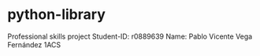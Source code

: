# python-library
Professional skills project
Student-ID: r0889639
Name: Pablo Vicente Vega Fernández
1ACS
